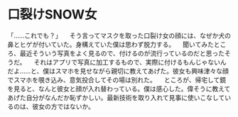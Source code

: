 # 口裂けSNOW女

「……これでも？」
　そう言ってマスクを取った口裂け女の顔には、なぜか犬の鼻とヒゲが付いていた。身構えていた僕は思わず脱力する。
　聞いてみたところ、最近そういう写真をよく見るので、付けるのが流行っているのだと思ったそうだ。
　それはアプリで写真に加工するもので、実際に付けるもんじゃないんだよ……と、僕はスマホを見せながら親切に教えてあげた。彼女も興味津々な顔でスマホを覗き込み、意気投合してその場は別れた。
　ところが、帰宅して鏡を見ると、なんと彼女と顔が入れ替わっている。僕は感心した。偉そうに教えてあげた自分がなんだか恥ずかしい。最新技術を取り入れて見事に使いこなしているのは、彼女の方ではないか。 
